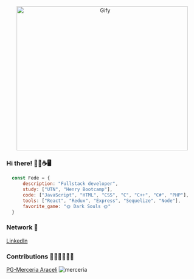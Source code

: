 &nbsp;&nbsp;
<div align="center" >
  <img width="450px" height="380px" src="https://media.giphy.com/media/Ss5zpSaKfhj2v04DpQ/giphy.gif?cid=ecf05e47ivt6nb0a68j6mxokx8psqj3fw86lire3162n1d9q&rid=giphy.gif&ct=g" alt="Gify"/>
</div>

### Hi there! 🙋‍♂️☕🖥️	
```js
  const Fede = {
      description: "Fullstack developer",
      study: ["UTN", "Henry Bootcamp"],
      code: ["JavaScript", "HTML", "CSS", "C", "C++", "C#", "PHP"],
      tools: ["React", "Redux", "Express", "Sequelize", "Node"],
      favorite_game: "🌞 Dark Souls 🌞"
  }
```
### Network 📧
[LinkedIn](https://www.linkedin.com/in/federico-jakowicki-a0a835202/)

### Contributions 👨‍💼👨‍💼👨‍💼
<a href="https://github.com/egoyret/PG_MerceriaOnline">PG-Merceria Araceli</a></h3>
![merceria](https://user-images.githubusercontent.com/67632014/131160187-1ab27909-4c04-4f9e-b384-0b1e4bcfa75f.png)
